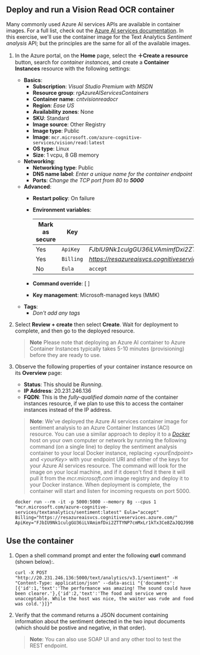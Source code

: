 ## Deploy and run a Vision Read OCR container

Many commonly used Azure AI services APIs are available in container images. For a full list, check out the [Azure AI services documentation](https://learn.microsoft.com/en-us/azure/ai-services/cognitive-services-container-support#containers-in-azure-ai-services). In this exercise, we'll use the container image for the Text Analytics *Sentiment analysis* API; but the principles are the same for all of the available images.

1. In the Azure portal, on the **Home** page, select the **&#65291;Create a resource** button, search for *container instances*, and create a **Container Instances** resource with the following settings:

    - **Basics**:
        - **Subscription**: *Visual Studio Premium with MSDN*
        - **Resource group**: *rgAzureAIServicesContainers*
        - **Container name**: *cntvisionreadocr*
        - **Region**: *Ease US*
        - **Availability zones**: None
        - **SKU**: Standard
        - **Image source**: Other Registry
        - **Image type**: Public
        - **Image**: `mcr.microsoft.com/azure-cognitive-services/vision/read:latest`
        - **OS type**: Linux
        - **Size**: 1 vcpu, 8 GB memory
    - **Networking**:
        - **Networking type**: Public
        - **DNS name label**: *Enter a unique name for the container endpoint*
        - **Ports**: *Change the TCP port from 80 to **5000***
    - **Advanced**:
        - **Restart policy**: On failure
        - **Environment variables**:

            | Mark as secure | Key | Value |
            | -------------- | --- | ----- |
            | Yes | `ApiKey` | *FJbIU9Nk1culgGU36iLVAmimfDxi2ZTTYNP7cmMxLr1kTx3Ce8ZaJQQJ99BBACYeBjFXJ3w3AAAEACOG0juy* |
            | Yes | `Billing` | *https://resazureaisvcs.cognitiveservices.azure.com/* |
            | No | `Eula` | `accept` |

        - **Command override**: [ ]
        - **Key management**: Microsoft-managed keys (MMK)
    - **Tags**:
        - *Don't add any tags*

2. Select **Review + create** then select **Create**. Wait for deployment to complete, and then go to the deployed resource.
    > **Note** Please note that deploying an Azure AI container to Azure Container Instances typically takes 5-10 minutes (provisioning) before they are ready to use.
3. Observe the following properties of your container instance resource on its **Overview** page:
    - **Status**: This should be *Running*.
    - **IP Address**: 20.231.246.136
    - **FQDN**: This is the *fully-qualified domain name* of the container instances resource, if we plan to use this to access the container instances instead of the IP address.

    > **Note**: We've deployed the Azure AI services container image for sentiment analysis to an Azure Container Instances (ACI) resource. You can use a similar approach to deploy it to a *[Docker](https://www.docker.com/products/docker-desktop)* host on your own computer or network by running the following command (on a single line) to deploy the sentiment analysis container to your local Docker instance, replacing *&lt;yourEndpoint&gt;* and *&lt;yourKey&gt;* with your endpoint URI and either of the keys for your Azure AI services resource.
    > The command will look for the image on your local machine, and if it doesn't find it there it will pull it from the *mcr.microsoft.com* image registry and deploy it to your Docker instance. When deployment is complete, the container will start and listen for incoming requests on port 5000.

    ```
    docker run --rm -it -p 5000:5000 --memory 8g --cpus 1 "mcr.microsoft.com/azure-cognitive-services/textanalytics/sentiment:latest" Eula="accept" Billing="https://resazureaisvcs.cognitiveservices.azure.com/" ApiKey="FJbIU9Nk1culgGU36iLVAmimfDxi2ZTTYNP7cmMxLr1kTx3Ce8ZaJQQJ99BBACYeBjFXJ3w3AAAEACOG0juy"
    ```

## Use the container

1. Open a shell command prompt and enter the following **curl** command (shown below):.

    ```
    curl -X POST "http://20.231.246.136:5000/text/analytics/v3.1/sentiment" -H "Content-Type: application/json" --data-ascii "{'documents':[{'id':1,'text':'The performance was amazing! The sound could have been clearer.'},{'id':2,'text':'The food and service were unacceptable. While the host was nice, the waiter was rude and food was cold.'}]}"
    ```

2. Verify that the command returns a JSON document containing information about the sentiment detected in the two input documents (which should be postive and negative, in that order).

    > **Note**: You can also use SOAP UI and any other tool to test the REST endpoint.
